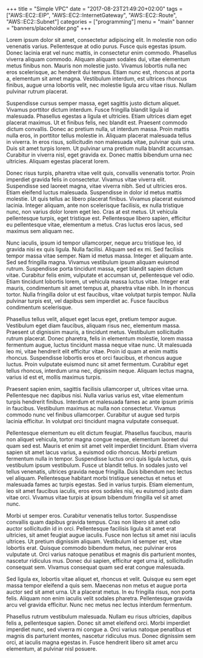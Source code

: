 +++
title = "Simple VPC"
date = "2017-08-23T21:49:20+02:00"
tags = ["AWS::EC2::EIP", "AWS::EC2::InternetGateway", "AWS::EC2::Route", "AWS::EC2::Subnet"]
categories = ["programming"]
menu = "main"
banner = "banners/placeholder.png"
+++

Lorem ipsum dolor sit amet, consectetur adipiscing elit. In molestie non odio venenatis varius. Pellentesque at odio purus. Fusce quis egestas ipsum. Donec lacinia erat vel nunc mattis, in consectetur enim commodo. Phasellus viverra aliquam commodo. Aliquam aliquam sodales dui, vitae elementum metus finibus non. Mauris non molestie justo. Vivamus lobortis nulla nec eros scelerisque, ac hendrerit dui tempus. Etiam nunc est, rhoncus at porta a, elementum sit amet magna. Vestibulum interdum, est ultrices rhoncus finibus, augue urna lobortis velit, nec molestie ligula arcu vitae risus. Nullam pulvinar rutrum placerat.

Suspendisse cursus semper massa, eget sagittis justo dictum aliquet. Vivamus porttitor dictum interdum. Fusce fringilla blandit ligula id malesuada. Phasellus egestas a ligula et ultricies. Etiam ultrices diam eget placerat maximus. Ut et finibus felis, nec blandit est. Praesent commodo dictum convallis. Donec ac pretium nulla, ut interdum massa. Proin mattis nulla eros, in porttitor tellus molestie in. Aliquam placerat malesuada tellus in viverra. In eros risus, sollicitudin non malesuada vitae, pulvinar quis urna. Duis sit amet turpis lorem. Ut pulvinar urna pretium nulla blandit accumsan. Curabitur in viverra nisl, eget gravida ex. Donec mattis bibendum urna nec ultricies. Aliquam egestas placerat lorem.

Donec risus turpis, pharetra vitae velit quis, convallis venenatis tortor. Proin imperdiet gravida felis in consectetur. Vivamus vitae viverra elit. Suspendisse sed laoreet magna, vitae viverra nibh. Sed ut ultricies eros. Etiam eleifend luctus malesuada. Suspendisse in dolor id metus mattis molestie. Ut quis tellus ac libero placerat finibus. Vivamus placerat euismod lacinia. Integer aliquam, ante non scelerisque facilisis, ex nulla tristique nunc, non varius dolor lorem eget leo. Cras at est metus. Ut vehicula pellentesque turpis, eget tristique est. Pellentesque libero sapien, efficitur eu pellentesque vitae, elementum a metus. Cras luctus eros lacus, sed maximus sem aliquam nec.

Nunc iaculis, ipsum id tempor ullamcorper, neque arcu tristique leo, id gravida nisi ex quis ligula. Nulla facilisi. Aliquam sed ex mi. Sed facilisis tempor massa vitae semper. Nam id metus massa. Integer et aliquam ante. Sed sed fringilla magna. Vivamus vestibulum ipsum aliquam euismod rutrum. Suspendisse porta tincidunt massa, eget blandit sapien dictum vitae. Curabitur felis enim, vulputate et accumsan ut, pellentesque vel odio. Etiam tincidunt lobortis lorem, ut vehicula massa luctus vitae. Integer erat mauris, condimentum sit amet tempus at, pharetra vitae nibh. In in rhoncus tortor. Nulla fringilla dolor ut est faucibus, vitae volutpat turpis tempor. Nulla pulvinar turpis est, vel dapibus sem imperdiet ac. Fusce faucibus condimentum scelerisque.

Phasellus tellus velit, aliquet eget lacus eget, pretium tempor augue. Vestibulum eget diam faucibus, aliquam risus nec, elementum massa. Praesent ut dignissim mauris, a tincidunt metus. Vestibulum sollicitudin rutrum placerat. Donec pharetra, felis in elementum molestie, lorem massa fermentum augue, luctus tincidunt massa neque vitae nunc. Ut malesuada leo mi, vitae hendrerit elit efficitur vitae. Proin id quam at enim mattis rhoncus. Suspendisse lobortis eros et orci faucibus, et rhoncus augue luctus. Proin vulputate euismod nunc sit amet fermentum. Curabitur eget tellus rhoncus, interdum urna nec, dignissim neque. Aliquam lectus magna, varius id est et, mollis maximus turpis.

Praesent sapien enim, sagittis facilisis ullamcorper ut, ultrices vitae urna. Pellentesque nec dapibus nisi. Nulla varius varius est, vitae elementum turpis hendrerit finibus. Interdum et malesuada fames ac ante ipsum primis in faucibus. Vestibulum maximus ac nulla non consectetur. Vivamus commodo nunc vel finibus ullamcorper. Curabitur ut augue sed turpis lacinia efficitur. In volutpat orci tincidunt magna vulputate consequat.

Pellentesque elementum eu elit dictum feugiat. Phasellus faucibus, mauris non aliquet vehicula, tortor magna congue neque, elementum laoreet dui quam sed est. Mauris et enim sit amet velit imperdiet tincidunt. Etiam viverra sapien sit amet lacus varius, a euismod odio rhoncus. Morbi pretium fermentum nulla in tempor. Suspendisse luctus orci quis ligula luctus, quis vestibulum ipsum vestibulum. Fusce ut blandit tellus. In sodales justo vel tellus venenatis, ultrices gravida neque fringilla. Duis bibendum nec lectus vel aliquam. Pellentesque habitant morbi tristique senectus et netus et malesuada fames ac turpis egestas. Sed in varius turpis. Etiam elementum, leo sit amet faucibus iaculis, eros eros sodales nisi, eu euismod justo diam vitae orci. Vivamus vitae turpis at ipsum bibendum fringilla vel sit amet nunc.

Morbi ut semper eros. Curabitur venenatis tellus tortor. Suspendisse convallis quam dapibus gravida tempus. Cras non libero sit amet odio auctor sollicitudin id in orci. Pellentesque facilisis ligula sit amet erat ultricies, sit amet feugiat augue iaculis. Fusce non lectus sit amet nisi iaculis ultrices. Ut pretium dignissim aliquam. Vestibulum id semper est, vitae lobortis erat. Quisque commodo bibendum metus, nec pulvinar eros vulputate ut. Orci varius natoque penatibus et magnis dis parturient montes, nascetur ridiculus mus. Donec dui sapien, efficitur eget urna id, sollicitudin consequat sem. Vivamus consequat quam sed erat congue malesuada.

Sed ligula ex, lobortis vitae aliquet et, rhoncus et velit. Quisque eu sem eget massa tempor eleifend a quis sem. Maecenas non metus et augue porta auctor sed sit amet urna. Ut a placerat metus. In eu fringilla risus, non porta felis. Aliquam non enim iaculis velit sodales pharetra. Pellentesque gravida arcu vel gravida efficitur. Nunc nec metus nec lectus interdum fermentum.

Phasellus rutrum vestibulum malesuada. Nullam eu risus ultricies, dapibus felis a, pellentesque sapien. Donec sit amet eleifend orci. Morbi imperdiet imperdiet nunc, sed viverra mi congue a. Orci varius natoque penatibus et magnis dis parturient montes, nascetur ridiculus mus. Donec dignissim sem orci, at iaculis magna egestas in. Fusce hendrerit libero sit amet arcu elementum, at pulvinar nisl posuere.
